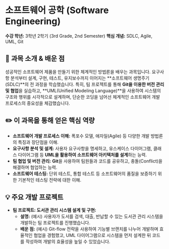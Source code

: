 # 소프트웨어 공학 (Software Engineering)

**수강 학년:** 3학년 2학기 (3rd Grade, 2nd Semester)
**핵심 개념:** SDLC, Agile, UML, Git

## 📖 과목 소개 & 배운 점

성공적인 소프트웨어 제품을 만들기 위한 체계적인 방법론을 배우는 과목입니다. 요구사항 분석부터 설계, 구현, 테스트, 유지보수까지 이어지는 **소프트웨어 생명주기(SDLC)**의 전 과정을 학습했습니다. 특히, 팀 프로젝트를 통해 **Git을 이용한 버전 관리 및 협업**을 실습하고, **UML(Unified Modeling Language)**을 사용하여 시스템의 구조와 행위를 시각적으로 설계하며, 단순한 코딩을 넘어선 체계적인 소프트웨어 개발 프로세스의 중요성을 체감했습니다.

## ✏️ 이 과목을 통해 얻은 핵심 역량

-   **소프트웨어 개발 프로세스 이해:** 폭포수 모델, 애자일(Agile) 등 다양한 개발 방법론의 특징과 장단점을 이해.
-   **요구사항 분석 및 설계:** 사용자 요구사항을 명세하고, 유스케이스 다이어그램, 클래스 다이어그램 등 **UML을 활용하여 소프트웨어 아키텍처를 설계**하는 능력.
-   **팀 협업 및 버전 관리:** **Git**을 사용하여 팀원들과 코드를 공유하고, 충돌(Conflict)을 해결하며 협업하는 능력.
-   **소프트웨어 테스팅:** 단위 테스트, 통합 테스트 등 소프트웨어의 품질을 보증하기 위한 기본적인 테스팅 전략에 대한 이해.

## 💡 주요 개발 프로젝트

-   **팀 프로젝트: 도서관 관리 시스템 설계 및 구현:**
    -   **설명:** (예시) 사용자가 도서를 검색, 대출, 반납할 수 있는 도서관 관리 시스템을 개발하는 팀 프로젝트를 진행했습니다.
    -   **배운 점:** (예시) Git-flow 전략을 사용하여 기능별 브랜치를 나누어 개발하며 효율적인 협업을 경험했고, UML 다이어그램으로 시스템을 먼저 설계한 뒤 코드를 작성하여 개발의 효율성을 높일 수 있었습니다.
